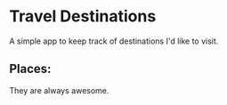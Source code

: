# Travel Destinations

A simple app to keep track of destinations I'd like to visit.

## Places:
They are always awesome.
